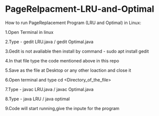 # PageRelpacment-LRU-and-Optimal

How to run PageReplacement Program (LRU and Optimal) in Linux:

1.Open Terminal in linux 

2.Type - gedit LRU.java / gedit Optimal.java

3.Gedit is not avaliable then install by command - sudo apt install gedit

4.In that file type the code mentioned above in this repo

5.Save as the file at Desktop or any other loaction and close it

6.Open terminal and type cd <Directory_of_the_file>

7.Type - javac LRU.java / javac Optimal.java

8.Type - java LRU / java optimal

9.Code will start running,give the inpute for the program
